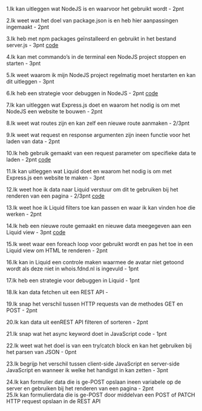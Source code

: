 1.Ik kan uitleggen wat NodeJS is en waarvoor het gebruikt wordt - 2pnt 

2.Ik weet wat het doel van package.json is en heb hier aanpassingen ingemaakt - 2pnt 

3.Ik heb met npm packages geïnstalleerd en gebruikt in het bestand server.js - 3pnt [code](https://github.com/Safae-e/the-web-is-for-everyone-interactive-functionality/blob/81a3735d4b83f0adc410aa3a83bdf8214d2e17cd/server.js#L1C1-L6C35)

4.Ik kan met commando’s in de terminal een NodeJS project stoppen en starten - 3pnt

5.Ik weet waarom ik mijn NodeJS project regelmatig moet herstarten en kan dit uitleggen - 3pnt 

6.Ik heb een strategie voor debuggen in NodeJS - 2pnt [code](https://github.com/Safae-e/the-web-is-for-everyone-interactive-functionality/blob/81a3735d4b83f0adc410aa3a83bdf8214d2e17cd/server.js#L55C3-L57C33)

7.Ik kan uitleggen wat Express.js doet en waarom het nodig is om met NodeJS een website te bouwen - 2pnt

8.Ik weet wat routes zijn en kan zelf een nieuwe route aanmaken - 2/3pnt

9.Ik weet wat request en response argumenten zijn ineen functie voor het laden van data - 2pnt

10.Ik heb gebruik gemaakt van een request parameter om specifieke data te laden - 2pnt [code](https://github.com/Safae-e/the-web-is-for-everyone-interactive-functionality/blob/81a3735d4b83f0adc410aa3a83bdf8214d2e17cd/server.js#L42C1-L43C1)

11.Ik kan uitleggen wat Liquid doet en waarom het nodig is om met Express.js een website te maken - 3pnt

12.Ik weet hoe ik data naar Liquid verstuur om dit te gebruiken bij het renderen van een pagina - 2/3pnt [code](https://github.com/Safae-e/the-web-is-for-everyone-interactive-functionality/blob/81a3735d4b83f0adc410aa3a83bdf8214d2e17cd/views/index.liquid#L6C9-L16C23)

13.Ik weet hoe ik Liquid filters toe kan passen en waar ik kan vinden hoe die werken - 2pnt

14.Ik heb een nieuwe route gemaakt en nieuwe data meegegeven aan een Liquid view - 3pnt [code](https://github.com/Safae-e/the-web-is-for-everyone-interactive-functionality/blob/81a3735d4b83f0adc410aa3a83bdf8214d2e17cd/server.js#L41C1-L49C3)

15.Ik weet waar een foreach loop voor gebruikt wordt en pas het toe in een Liquid view om HTML te renderen - 2pnt

16.Ik kan in Liquid een controle maken waarmee de avatar niet getoond wordt als deze niet in whois.fdnd.nl is ingevuld - 1pnt

17.Ik heb een strategie voor debuggen in Liquid - 1pnt

18.Ik kan data fetchen uit een REST API - 

19.Ik snap het verschil tussen HTTP requests van de methodes GET en POST - 2pnt

20.Ik kan data uit eenREST API filteren of sorteren - 2pnt 

21.Ik snap wat het async keyword doet in JavaScript code - 1pnt

22.Ik weet wat het doel is van een try/catch block en kan het gebruiken bij het parsen van JSON - 0pnt

23.Ik begrijp het verschil tussen client-side JavaScript en server-side JavaScript en wanneer ik welke het handigst in kan zetten - 3pnt

24.Ik kan formulier data die is ge-POST opslaan ineen variabele op de server en gebruiken bij het renderen van een pagina - 2pnt  
25.Ik kan formulierdata die is ge-POST door middelvan een POST of PATCH HTTP request opslaan in de REST API